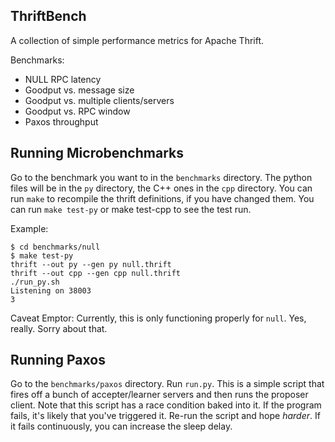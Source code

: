 ## ThriftBench

A collection of simple performance metrics for Apache Thrift.

Benchmarks:

  - NULL RPC latency
  - Goodput vs. message size
  - Goodput vs. multiple clients/servers
  - Goodput vs. RPC window
  - Paxos throughput


## Running Microbenchmarks

Go to the benchmark you want to in the `benchmarks` directory. The python files will be in the `py` directory, the C++ ones in the `cpp` directory.
You can run `make` to recompile the thrift definitions, if you have changed them. 
You can run `make test-py` or make test-cpp to see the test run. 

Example:

    $ cd benchmarks/null
    $ make test-py
    thrift --out py --gen py null.thrift
    thrift --out cpp --gen cpp null.thrift
    ./run_py.sh
    Listening on 38003
    3

Caveat Emptor: Currently, this is only functioning properly for `null`. Yes, really. Sorry about that.


## Running Paxos

Go to the `benchmarks/paxos` directory. Run `run.py`. This is a simple script that fires off a bunch of accepter/learner servers and then runs the proposer client. Note that this script has a race condition baked into it. If the program fails, it's likely that you've triggered it. Re-run the script and hope *harder*. If it fails continuously, you can increase the sleep delay.

